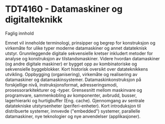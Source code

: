 # TDT4160 - Datamaskiner og digitalteknikk

Faglig innhold

Emnet vil inneholde terminologi, prinsipper og begrep for konstruksjon og virkemåte for ulike typer moderne datamaskiner og annet datateknisk utstyr. Grunnleggende
digitale sekvensielle kretser inkludert metoder for analyse og konstruksjon av tilstandsmaskiner. Videre hvordan datamaskiner (og andre digitale maskiner) er bygget
opp av kombinatoriske og sekvensielle byggeblokker. Kort historisk oversikt over datateknikkens utvikling. Oppbygging (organisering), virkemåte og realisering av
datamaskiner og datamaskinsystemer. Datamaskinkonstruksjon på forskjellige nivå, instruksjonsformat, adresseringsmodi, prosessorarkitekturer og -typer. Grensesnitt
mellom maskinvare og programvare, sammenkobling av komponenter, avbrudd, busser, lagerhierarki og hurtigbuffer (Eng. cache). Gjennomgang av sentrale datatekniske
utstyrsenheter (periferi-enheter). Kort introduksjon til distribuerte systemer, innvevde ("embedded") systemer, parallelle datamaskiner, nye teknologier og nye
anvendelser (applikasjoner).
